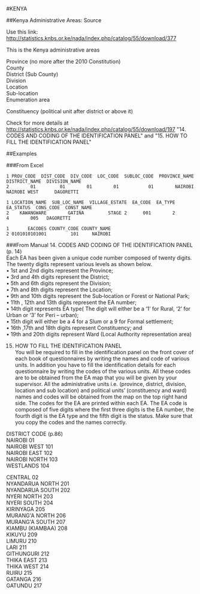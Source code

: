 #KENYA

##Kenya Administrative Areas: Source

Use this link: http://statistics.knbs.or.ke/nada/index.php/catalog/55/download/377    

This is the Kenya administrative areas   

Province (no more after the 2010 Constitution)   
County   
District (Sub County)    
Division   
Location   
Sub-location   
Enumeration area   
 
Constituency (political unit after district or above it)   

Check for more details at http://statistics.knbs.or.ke/nada/index.php/catalog/55/download/197 "14.    
CODES AND CODING OF THE IDENTIFICATION PANEL" and "15. HOW TO FILL THE IDENTIFICATION PANEL"   


##Examples

###From Excel
```
1 PROV_CODE  DIST_CODE  DIV_CODE  LOC_CODE  SUBLOC_CODE  PROVINCE_NAME  DISTRICT_NAME  DIVISION_NAME
2        01         01        01        01           01        NAIROBI   NAIROBI WEST      DAGORETTI

1 LOCATION_NAME  SUB_LOC_NAME  VILLAGE_ESTATE  EA_CODE  EA_TYPE  EA_STATUS  CONS_CODE  CONST_NAME
2    KAWANGWARE        GATINA         STAGE 2      001        2          4        005   DAGORETTI

1       EACODES COUNTY_CODE COUNTY_NAME
2 0101010101001         101     NAIROBI

```

###From Manual
14. CODES AND CODING OF THE IDENTIFICATION PANEL (p. 14)       
Each EA has been given a unique code number composed of twenty digits. The 
twenty digits represent various levels as shown below.      
• 1st and 2nd digits represent the Province;   
• 3rd and 4th digits represent the District;   
• 5th and 6th digits represent the Division;   
• 7th and 8th digits represent the Location;   
• 9th and 10th digits represent the Sub‐location or Forest or National Park;   
• 11th , 12th and 13th digits represent the EA number;   
• 14th digit represents EA type( The digit will either be a ‘1’ for Rural, ‘2’ for Urban
or ‘3’ for Peri – urban);    
• 15th digit will either be a 4 for a Slum or a 9 for Formal settlement;    
• 16th ,17th and 18th digits represent Constituency; and    
• 19th and 20th digits represent Ward (Local Authority representation area)    

15. HOW TO FILL THE IDENTIFICATION PANEL   
You will be required to fill in the identification panel on the front cover of each book
of questionnaires by writing the names and code of various units. In addition you
have to fill the identification details for each questionnaire by writing the codes of
the various units. All these codes are to be obtained from the EA map that you will
be given by your supervisor. All the administrative units i.e. (province, district,
division, location and sub location) and political units’ (constituency and ward)
names and codes will be obtained from the map on the top right hand side. The
codes for the EA are printed within each EA. The EA code is composed of five digits
where the first three digits is the EA number, the fourth digit is the EA type and the
fifth digit is the status. Make sure that you copy the codes and the names correctly. 


DISTRICT CODE (p.86)    
NAIROBI 01   
NAIROBI WEST 101   
NAIROBI EAST 102   
NAIROBI NORTH 103   
WESTLANDS 104   

CENTRAL 02   
NYANDARUA NORTH 201   
NYANDARUA SOUTH 202   
NYERI NORTH 203   
NYERI SOUTH 204   
KIRINYAGA 205   
MURANG'A NORTH 206   
MURANG'A SOUTH 207   
KIAMBU (KIAMBAA) 208   
KIKUYU 209   
LIMURU 210   
LARI 211   
GITHUNGURI 212   
THIKA EAST 213   
THIKA WEST 214   
RUIRU 215   
GATANGA 216   
GATUNDU 217     
